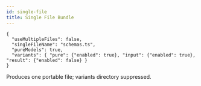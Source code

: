 ```yaml
---
id: single-file
title: Single File Bundle
---
```


```jsonc
{
  "useMultipleFiles": false,
  "singleFileName": "schemas.ts",
  "pureModels": true,
  "variants": { "pure": {"enabled": true}, "input": {"enabled": true}, "result": {"enabled": false} }
}
```
Produces one portable file; variants directory suppressed.
